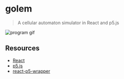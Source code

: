 # golem
> A cellular automaton simulator in React and p5.js

![program gif](screen.gif)

## Resources
- [React](https://reactjs.org/docs/)
- [p5.js](https://p5js.org/reference/)
- [react-p5-wrapper](https://github.com/and-who/react-p5-wrapper)
